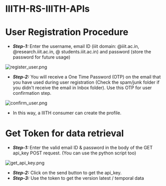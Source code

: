 # IIITH-RS-IIITH-APIs

# User Registration Procedure
* ***Step-1:*** Enter the username, email ID (iiit domain: @iiit.ac.in, @research.iiit.ac.in, @ students.iiit.ac.in) and password (store the password for future usage)

![register_user.png](https://github.com/smartcityresearch/IIITH-RS-APIs/blob/main/IIITH-APIs/images/register_user.png)
* ***Step-2:*** You will receive a One Time Password (OTP) on the email that you have used during user registration (Check the spam/junk folder if you didn't receive the email in Inbox folder). Use this OTP for user confirmation step.

![confirm_user.png](https://github.com/smartcityresearch/IIITH-RS-APIs/blob/main/IIITH-APIs/images/confirm_user.png)
* In this way, a IIITH consumer can create the profile.

# Get Token for data retrieval
* ***Step-1:*** Enter the valid email ID & password in the body of the GET api_key POST request. (You can use the python script too)

![get_api_key.png](https://github.com/smartcityresearch/IIITH-RS-APIs/blob/main/IIITH-APIs/images/get_api_key.png)
* ***Step-2:*** Click on the send button to get the api_key.
* ***Step-3:*** Use the token to get the version latest / temporal data


